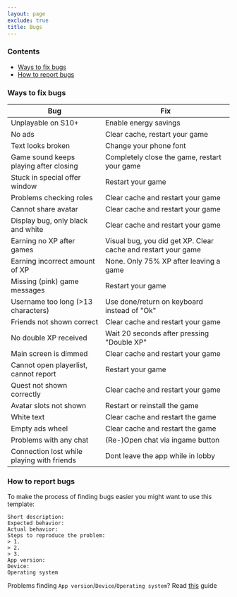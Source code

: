```yaml
---
layout: page
exclude: true
title: Bugs
---
```


### Contents
+ [Ways to fix bugs](#1)
+ [How to report bugs](#2)

### Ways to fix bugs <a name="1">

| Bug | Fix |
| --- | --- |
| Unplayable on S10+ | Enable energy savings |
| No ads | Clear cache, restart your game |
| Text looks broken | Change your phone font |
| Game sound keeps playing after closing | Completely close the game, restart your game |
| Stuck in special offer window | Restart your game |
| Problems checking roles | Clear cache and restart your game |
| Cannot share avatar | Clear cache and restart your game |
| Display bug, only black and white | Clear cache and restart your game |
| Earning no XP after games | Visual bug, you did get XP. Clear cache and restart your game |
| Earning incorrect amount of XP | None. Only 75% XP after leaving a game |
| Missing (pink) game messages | Restart your game |
| Username too long (>13 characters) | Use done/return on keyboard instead of "Ok" |
| Friends not shown correct | Clear cache and restart your game |
| No double XP received | Wait 20 seconds after pressing "Double XP" | 
| Main screen is dimmed | Clear cache and restart your game | 
| Cannot open playerlist, cannot report | Restart your game |
| Quest not shown correctly | Clear cache and restart your game |
| Avatar slots not shown | Restart or reinstall the game |
| White text | Clear cache and restart the game |
| Empty ads wheel | Clear cache and restart the game |
| Problems with any chat | (Re-)Open chat via ingame button |
| Connection lost while playing with friends | Dont leave the app while in lobby |


### How to report bugs <a name="2">

To make the process of finding bugs easier you might want to use this template: 
```
Short description:
Expected behavior:
Actual behavior:
Steps to reproduce the problem:
> 1.
> 2. 
> 3.
App version: 
Device:
Operating system
```
Problems finding `App version`/`Device`/`Operating system`? Read [this](./info) guide